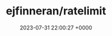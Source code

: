 ---
title: "ejfinneran/ratelimit"
link: "https://github.com/ejfinneran/ratelimit"
date: "2023-07-31 22:00:27 +0000"
description: "A Redis-backed rate limiter written in Ruby"
category: "github"
---